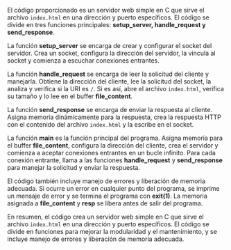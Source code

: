 El código proporcionado es un servidor web simple en C que sirve el archivo `index.html` en una dirección y puerto específicos. 
El código se divide en tres funciones principales: **setup_server, handle_request y send_response**.

La función **setup_server** se encarga de crear y configurar el socket del servidor. Crea un socket, configura la dirección del servidor, 
la vincula al socket y comienza a escuchar conexiones entrantes.

La función **handle_request** se encarga de leer la solicitud del cliente y manejarla. Obtiene la dirección del cliente, 
lee la solicitud del socket, la analiza y verifica si la URI es `/`. Si es así, abre el archivo `index.html`, 
verifica su tamaño y lo lee en el buffer **file_content**.

La función **send_response** se encarga de enviar la respuesta al cliente. Asigna memoria dinámicamente para la respuesta, 
crea la respuesta HTTP con el contenido del archivo `index.html` y la escribe en el socket.

La función **main** es la función principal del programa. Asigna memoria para el buffer **file_content**, configura la dirección del cliente, 
crea el servidor y comienza a aceptar conexiones entrantes en un bucle infinito. Para cada conexión entrante, 
llama a las funciones **handle_request** y **send_response** para manejar la solicitud y enviar la respuesta.

El código también incluye manejo de errores y liberación de memoria adecuada. Si ocurre un error en cualquier punto del programa, 
se imprime un mensaje de error y se termina el programa con **exit(1)**. 
La memoria asignada a **file_content** y **resp** se libera antes de salir del programa.

En resumen, el código crea un servidor web simple en C que sirve el archivo `index.html` en una dirección y puerto específicos. 
El código se divide en funciones para mejorar la modularidad y el mantenimiento, 
y se incluye manejo de errores y liberación de memoria adecuada.